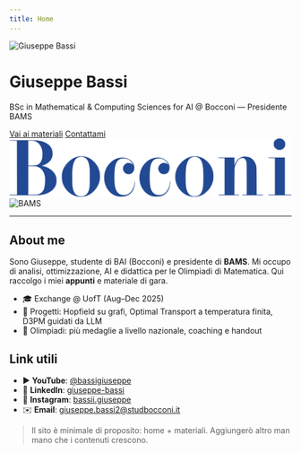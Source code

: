 ```yaml
---
title: Home
---
```


<div class="hero-lake">
  <div class="hero-inner">
    <img class="avatar" src="assets/avatar.jpg" alt="Giuseppe Bassi" />
    <div class="center">
      <h1 class="hero-title">Giuseppe Bassi</h1>
      <p class="hero-subtitle">BSc in Mathematical & Computing Sciences for AI @ Bocconi — Presidente BAMS</p>
      <div class="cta">
        <a class="md-button md-button--primary" href="notes/">Vai ai materiali</a>
        <a class="md-button" href="mailto:giuseppe.bassi2@studbocconi.it">Contattami</a>
      </div>
    </div>
    <div class="right">
      <img src="assets/Logo_Bocconi_2.svg" alt="Bocconi" title="Università Bocconi" />
      <img src="assets/bams-logo.svg" alt="BAMS" title="BAMS" />
    </div>
  </div>
</div>

---

## About me
Sono Giuseppe, studente di BAI (Bocconi) e presidente di **BAMS**. Mi occupo di analisi, ottimizzazione, AI e didattica per le Olimpiadi di Matematica. Qui raccolgo i miei **appunti** e materiale di gara.

- 🎓 Exchange @ UofT (Aug–Dec 2025)
- 🧠 Progetti: Hopfield su grafi, Optimal Transport a temperatura finita, D3PM guidati da LLM
- 🏅 Olimpiadi: più medaglie a livello nazionale, coaching e handout

## Link utili
- ▶️ **YouTube**: [@bassigiuseppe](https://www.youtube.com/@bassigiuseppe)
- 💼 **LinkedIn**: [giuseppe-bassi](https://www.linkedin.com/in/giuseppe-bassi/)
- 📸 **Instagram**: [bassii.giuseppe](https://www.instagram.com/bassii.giuseppe/)
- ✉️ **Email**: [giuseppe.bassi2@studbocconi.it](mailto:giuseppe.bassi2@studbocconi.it)

> Il sito è minimale di proposito: home + materiali. Aggiungerò altro man mano che i contenuti crescono.
